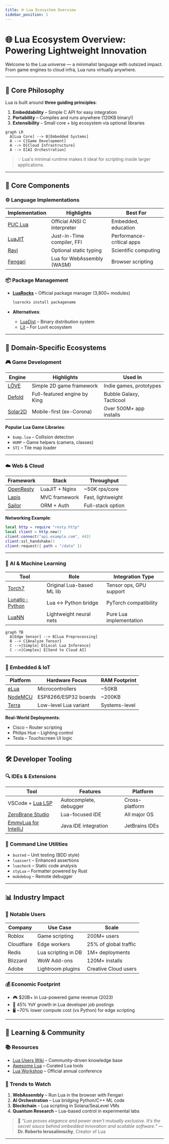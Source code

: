 ```yaml
---
title: 🌐 Lua Ecosystem Overview
sidebar_position: 1
---
```


# 🌐 Lua Ecosystem Overview: Powering Lightweight Innovation

Welcome to the Lua universe — a minimalist language with outsized impact. From game engines to cloud infra, Lua runs virtually anywhere.

---

## 🧠 Core Philosophy

Lua is built around **three guiding principles**:

1. **Embeddability** – Simple C API for easy integration  
2. **Portability** – Compiles and runs anywhere (120KB binary!)  
3. **Extensibility** – Small core + big ecosystem via optional libraries

```mermaid
graph LR
  A[Lua Core] --> B[Embedded Systems]
  A --> C[Game Development]
  A --> D[Cloud Infrastructure]
  A --> E[AI Orchestration]
````

> 💡 Lua's minimal runtime makes it ideal for scripting inside larger applications.

---

## 🚀 Core Components

### ⚙️ Language Implementations

| Implementation                                   | Highlights                  | Best For                  |
| ------------------------------------------------ | --------------------------- | ------------------------- |
| [PUC Lua](https://www.lua.org/)                  | Official ANSI C interpreter | Embedded, education       |
| [LuaJIT](https://luajit.org/)                    | Just-in-Time compiler, FFI  | Performance-critical apps |
| [Ravi](https://github.com/dibyendumajumdar/ravi) | Optional static typing      | Scientific computing      |
| [Fengari](https://fengari.io/)                   | Lua for WebAssembly (WASM)  | Browser scripting         |

### 📦 Package Management

* **[LuaRocks](https://luarocks.org/)** – Official package manager (3,800+ modules)

  ```bash
  luarocks install packagename
  ```
* **Alternatives**:

  * [LuaDist](https://luadist.org/) – Binary distribution system
  * [Lit](https://luvit.io/lit.html) – For Luvit ecosystem

---

## 🌟 Domain-Specific Ecosystems

### 🎮 Game Development

| Engine                          | Highlights                   | Used In                  |
| ------------------------------- | ---------------------------- | ------------------------ |
| [LÖVE](https://love2d.org/)     | Simple 2D game framework     | Indie games, prototypes  |
| [Defold](https://defold.com/)   | Full-featured engine by King | Bubble Galaxy, Tacticool |
| [Solar2D](https://solar2d.com/) | Mobile-first (ex-Corona)     | Over 500M+ app installs  |

**Popular Lua Game Libraries**:

* `bump.lua` – Collision detection
* `HUMP` – Game helpers (camera, classes)
* `STI` – Tile map loader

---

### ☁️ Web & Cloud

| Framework                            | Stack          | Throughput        |
| ------------------------------------ | -------------- | ----------------- |
| [OpenResty](https://openresty.org/)  | LuaJIT + Nginx | \~50K rps/core    |
| [Lapis](https://leafo.net/lapis/)    | MVC framework  | Fast, lightweight |
| [Sailor](https://sailorproject.org/) | ORM + Auth     | Full-stack option |

**Networking Example**:

```lua
local http = require "resty.http"
local client = http.new()
client:connect("api.example.com", 443)
client:ssl_handshake()
client:request({ path = "/data" })
```

---

### 🤖 AI & Machine Learning

| Tool                                               | Role                      | Integration Type        |
| -------------------------------------------------- | ------------------------- | ----------------------- |
| [Torch7](https://pytorch.org/)                     | Original Lua-based ML lib | Tensor ops, GPU support |
| [Lunatic-Python](https://labix.org/lunatic-python) | Lua ↔ Python bridge       | PyTorch compatibility   |
| [LuaNN](https://github.com/torch/nn)               | Lightweight neural nets   | Pure Lua implementation |

```mermaid
graph TB
  A[Edge Sensor] --> B[Lua Preprocessing]
  B --> C{Analyze Tensor}
  C -->|Simple| D[Local Lua Inference]
  C -->|Complex| E[Send to Cloud AI]
```

---

### 🔌 Embedded & IoT

| Platform                                   | Hardware Focus        | RAM Footprint |
| ------------------------------------------ | --------------------- | ------------- |
| [eLua](https://www.eluaproject.net/)       | Microcontrollers      | \~50KB        |
| [NodeMCU](https://nodemcu.readthedocs.io/) | ESP8266/ESP32 boards  | \~200KB       |
| [Terra](https://terralang.org/)            | Low-level Lua variant | Systems-level |

**Real-World Deployments**:

* Cisco – Router scripting
* Philips Hue – Lighting control
* Tesla – Touchscreen UI logic

---

## 🛠 Developer Tooling

### 🔍 IDEs & Extensions

| Tool                                                                                | Features               | Platform       |
| ----------------------------------------------------------------------------------- | ---------------------- | -------------- |
| VSCode + [Lua LSP](https://marketplace.visualstudio.com/items?itemName=sumneko.lua) | Autocomplete, debugger | Cross-platform |
| [ZeroBrane Studio](https://studio.zerobrane.com/)                                   | Lua-focused IDE        | All major OS   |
| [EmmyLua for IntelliJ](https://github.com/EmmyLua/IntelliJ-EmmyLua)                 | Java IDE integration   | JetBrains IDEs |

### 🔧 Command Line Utilities

* `busted` – Unit testing (BDD style)
* `luassert` – Enhanced assertions
* `luacheck` – Static code analysis
* `styLua` – Formatter powered by Rust
* `mobdebug` – Remote debugger

---

## 📊 Industry Impact

### 🏢 Notable Users

| Company    | Use Case            | Scale                 |
| ---------- | ------------------- | --------------------- |
| Roblox     | Game scripting      | 200M+ users           |
| Cloudflare | Edge workers        | 25% of global traffic |
| Redis      | Lua scripting in DB | 1M+ deployments       |
| Blizzard   | WoW Add-ons         | 120M+ installs        |
| Adobe      | Lightroom plugins   | Creative Cloud users  |

### 💰 Economic Footprint

* 🎮 \$20B+ in Lua-powered game revenue (2023)
* 💼 45% YoY growth in Lua developer job postings
* 🖥️ \~70% lower compute cost (vs Python) for edge scripting

---

## 🌱 Learning & Community

### 📚 Resources

* [Lua Users Wiki](http://lua-users.org/wiki/) – Community-driven knowledge base
* [Awesome Lua](https://github.com/LewisJEllis/awesome-lua) – Curated Lua tools
* [Lua Workshop](https://www.lua.org/events.html) – Official annual conference

### 🚀 Trends to Watch

1. **WebAssembly** – Run Lua in the browser with Fengari
2. **AI Orchestration** – Lua bridging Python/C++ ML code
3. **Blockchain** – Lua scripting in Solana/SeaLevel VMs
4. **Quantum Research** – Lua-based control in experimental labs

> 🧠 *“Lua proves elegance and power aren't mutually exclusive. It’s the secret sauce behind embedded innovation and scalable software.”*
> — **Dr. Roberto Ierusalimschy**, Creator of Lua

---
